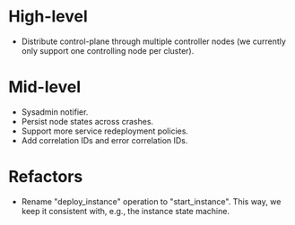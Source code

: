 # High-level

- Distribute control-plane through multiple controller nodes (we currently only
  support one controlling node per cluster).

# Mid-level

- Sysadmin notifier.
- Persist node states across crashes.
- Support more service redeployment policies.
- Add correlation IDs and error correlation IDs.

# Refactors

- Rename "deploy_instance" operation to "start_instance". This way, we keep it
  consistent with, e.g., the instance state machine.

